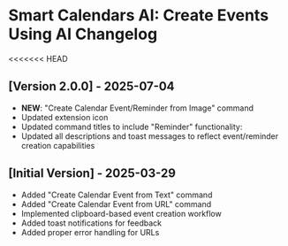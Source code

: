 # Smart Calendars AI: Create Events Using AI Changelog

<<<<<<< HEAD
## [Version 2.0.0] - 2025-07-04

- **NEW**: "Create Calendar Event/Reminder from Image" command
- Updated extension icon 
- Updated command titles to include "Reminder" functionality:
- Updated all descriptions and toast messages to reflect event/reminder creation capabilities

## [Initial Version] - 2025-03-29

- Added "Create Calendar Event from Text" command
- Added "Create Calendar Event from URL" command
- Implemented clipboard-based event creation workflow
- Added toast notifications for feedback
- Added proper error handling for URLs